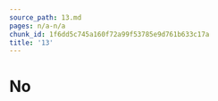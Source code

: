 ```yaml
---
source_path: 13.md
pages: n/a-n/a
chunk_id: 1f6dd5c745a160f72a99f53785e9d761b633c17a
title: '13'
---
```

# No
